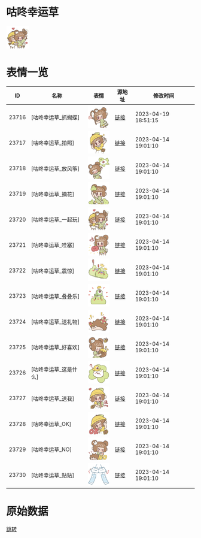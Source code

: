 # 咕咚幸运草

<img src="./cover.png" height="60" alt="cover" />

# 表情一览

|ID|名称|表情|源地址|修改时间|
|----|----|----|----|----|
|23716|[咕咚幸运草_抓蝴蝶]|<img src="./pic/023716_%5B咕咚幸运草_抓蝴蝶%5D.png" height="60" alt="抓蝴蝶"/>|[链接](https://i0.hdslb.com/bfs/garb/93e1c734c5ff79050216c4983ff7ea6a07c7d7bc.png)|2023-04-19 18:51:15|
|23717|[咕咚幸运草_拍照]|<img src="./pic/023717_%5B咕咚幸运草_拍照%5D.png" height="60" alt="拍照"/>|[链接](https://i0.hdslb.com/bfs/garb/6397b62e4776f7e239c94ad191c8988a2376536a.png)|2023-04-14 19:01:10|
|23718|[咕咚幸运草_放风筝]|<img src="./pic/023718_%5B咕咚幸运草_放风筝%5D.png" height="60" alt="放风筝"/>|[链接](https://i0.hdslb.com/bfs/garb/3736c833d9784157a84d8eafa02c028dfbd13a5d.png)|2023-04-14 19:01:10|
|23719|[咕咚幸运草_摘花]|<img src="./pic/023719_%5B咕咚幸运草_摘花%5D.png" height="60" alt="摘花"/>|[链接](https://i0.hdslb.com/bfs/garb/d676ed0790d0bac987cb8f6958c127a4bc19defe.png)|2023-04-14 19:01:10|
|23720|[咕咚幸运草_一起玩]|<img src="./pic/023720_%5B咕咚幸运草_一起玩%5D.png" height="60" alt="一起玩"/>|[链接](https://i0.hdslb.com/bfs/garb/74408770cebe723077221264341edf788b7fa985.png)|2023-04-14 19:01:10|
|23721|[咕咚幸运草_哇塞]|<img src="./pic/023721_%5B咕咚幸运草_哇塞%5D.png" height="60" alt="哇塞"/>|[链接](https://i0.hdslb.com/bfs/garb/cddbce4a32edad6cb749793ae09146a9f5d840dd.png)|2023-04-14 19:01:10|
|23722|[咕咚幸运草_震惊]|<img src="./pic/023722_%5B咕咚幸运草_震惊%5D.png" height="60" alt="震惊"/>|[链接](https://i0.hdslb.com/bfs/garb/5fc4d29cf366cd9218b3a9466f882a848d6d9259.png)|2023-04-14 19:01:10|
|23723|[咕咚幸运草_叠叠乐]|<img src="./pic/023723_%5B咕咚幸运草_叠叠乐%5D.png" height="60" alt="叠叠乐"/>|[链接](https://i0.hdslb.com/bfs/garb/70e80905c1a1cbd1f33034cef3edce38f59307d7.png)|2023-04-14 19:01:10|
|23724|[咕咚幸运草_送礼物]|<img src="./pic/023724_%5B咕咚幸运草_送礼物%5D.png" height="60" alt="送礼物"/>|[链接](https://i0.hdslb.com/bfs/garb/7b4984b15dd50bab979aa1bea14edf257b19d93e.png)|2023-04-14 19:01:10|
|23725|[咕咚幸运草_好喜欢]|<img src="./pic/023725_%5B咕咚幸运草_好喜欢%5D.png" height="60" alt="好喜欢"/>|[链接](https://i0.hdslb.com/bfs/garb/bfb83be951344a9a36025a8d7020f57c2743372d.png)|2023-04-14 19:01:10|
|23726|[咕咚幸运草_这是什么]|<img src="./pic/023726_%5B咕咚幸运草_这是什么%5D.png" height="60" alt="这是什么"/>|[链接](https://i0.hdslb.com/bfs/garb/8aa907e6270f7836e008b43c23629ac4336d23e4.png)|2023-04-14 19:01:10|
|23727|[咕咚幸运草_送我]|<img src="./pic/023727_%5B咕咚幸运草_送我%5D.png" height="60" alt="送我"/>|[链接](https://i0.hdslb.com/bfs/garb/944e318b7772cbff48155d17c50cfa7c4d93b219.png)|2023-04-14 19:01:10|
|23728|[咕咚幸运草_OK]|<img src="./pic/023728_%5B咕咚幸运草_OK%5D.png" height="60" alt="OK"/>|[链接](https://i0.hdslb.com/bfs/garb/e03d794c3b084f0cfe27bda06c386f144e764bd8.png)|2023-04-14 19:01:10|
|23729|[咕咚幸运草_NO]|<img src="./pic/023729_%5B咕咚幸运草_NO%5D.png" height="60" alt="NO"/>|[链接](https://i0.hdslb.com/bfs/garb/163ca74d7f4e68d8eab0fe084e951b66de28d18f.png)|2023-04-14 19:01:10|
|23730|[咕咚幸运草_贴贴]|<img src="./pic/023730_%5B咕咚幸运草_贴贴%5D.png" height="60" alt="贴贴"/>|[链接](https://i0.hdslb.com/bfs/garb/cb769c5876e639e65e9c86754e2c03f383b2e8ee.png)|2023-04-14 19:01:10|

# 原始数据

[跳转](./raw.json)

